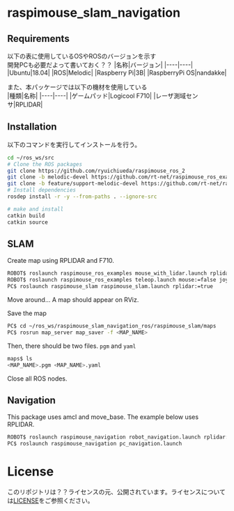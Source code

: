 # raspimouse_slam_navigation
## Requirements
以下の表に使用しているOSやROSのバージョンを示す  
開発PCも必要だよって書いておく？？
|名称|バージョン|
|----|----|
|Ubuntu|18.04|
|ROS|Melodic|
|Raspberry Pi|3B|
|RaspberryPi OS|nandakke|

また、本パッケージでは以下の機材を使用している  
|種類|名称|
|----|----|
|ゲームパッド|Logicool F710|
|レーザ測域センサ|RPLIDAR|

## Installation
以下のコマンドを実行してインストールを行う。
```sh
cd ~/ros_ws/src
# Clone the ROS packages
git clone https://github.com/ryuichiueda/raspimouse_ros_2
git clone -b melodic-devel https://github.com/rt-net/raspimouse_ros_examples
git clone -b feature/support-melodic-devel https://github.com/rt-net/raspimouse_slam_navigation_ros
# Install dependencies
rosdep install -r -y --from-paths . --ignore-src

# make and install
catkin build
catkin source
```

## SLAM
Create map using RPLIDAR and F710.
```sh
ROBOT$ roslaunch raspimouse_ros_examples mouse_with_lidar.launch rplidar:=true port:=/dev/ttyUSB0
ROBOT$ roslaunch raspimouse_ros_examples teleop.launch mouse:=false joy:=true joyconfig:=f710
PC$ roslaunch raspimouse_slam raspimouse_slam.launch rplidar:=true
```
Move around... A map should appear on RViz.

Save the map
```sh
PC$ cd ~/ros_ws/raspimouse_slam_navigation_ros/raspimouse_slam/maps
PC$ rosrun map_server map_saver -f <MAP_NAME>
```

Then, there should be two files. `pgm` and `yaml`
```sh
maps$ ls
<MAP_NAME>.pgm <MAP_NAME>.yaml
```

Close all ROS nodes.

## Navigation
This package uses amcl and move_base.
The example below uses RPLIDAR.
```sh
ROBOT$ roslaunch raspimouse_navigation robot_navigation.launch rplidar:=true
PC$ roslaunch raspimouse_navigation pc_navigation.launch
```

# License
このリポジトリは？？ライセンスの元、公開されています。ライセンスについては[LICENSE](hoge)をご参照ください。
